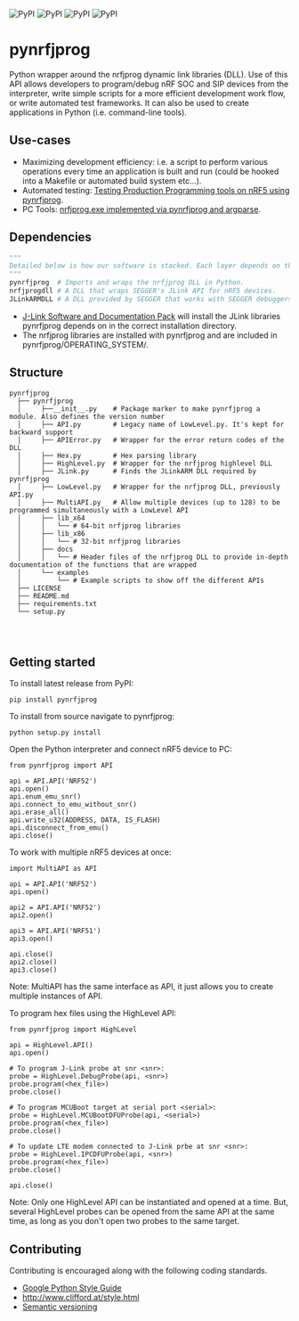 ![PyPI](https://img.shields.io/static/v1?label=license&message=Nordic%205-Clause%20License&color=brightgreen)
![PyPI](https://img.shields.io/static/v1?label=platform&message=windows%20%7C%20linux%20%7C%20osx&color=lightgrey)
![PyPI](https://img.shields.io/static/v1?label=python&message=>=3.5&color=blue) ![PyPI](https://img.shields.io/pypi/v/pynrfjprog)

# pynrfjprog
Python wrapper around the nrfjprog dynamic link libraries (DLL). Use of this API allows developers to program/debug nRF SOC and SIP devices from the interpreter, write simple scripts for a more efficient development work flow, or write automated test frameworks. It can also be used to create applications in Python (i.e. command-line tools).

## Use-cases
*  Maximizing development efficiency: i.e. a script to perform various operations every time an application is built and run (could be hooked into a Makefile or automated build system etc...).
*  Automated testing: [Testing Production Programming tools on nRF5 using pynrfjprog](https://github.com/NordicSemiconductor/nrf52-production-programming/blob/master/tests/example_test_script.py).
*  PC Tools: [nrfjprog.exe implemented via pynrfjprog and argparse](https://github.com/NordicSemiconductor/nrfjprog.git).

## Dependencies
```python
"""
Detailed below is how our software is stacked. Each layer depends on the layer below.
"""
pynrfjprog  # Imports and wraps the nrfjprog DLL in Python.
nrfjprogdll # A DLL that wraps SEGGER's JLink API for nRF5 devices.
JLinkARMDLL # A DLL provided by SEGGER that works with SEGGER debuggers. Performs all low level operations with target device.
```

* [J-Link Software and Documentation Pack](https://www.segger.com/jlink-software.html) will install the JLink libraries pynrfjprog depends on in the correct installation directory.
* The nrfjprog libraries are installed with pynrfjprog and are included in pynrfjprog/OPERATING_SYSTEM/.

## Structure
```pynrfjprog
pynrfjprog
  ├── pynrfjprog
  │     ├──__init__.py    # Package marker to make pynrfjprog a module. Also defines the version number
  │     ├── API.py        # Legacy name of LowLevel.py. It's kept for backward support
  │     ├── APIError.py   # Wrapper for the error return codes of the DLL
  │     ├── Hex.py        # Hex parsing library
  │     ├── HighLevel.py  # Wrapper for the nrfjprog highlevel DLL
  │     ├── JLink.py      # Finds the JLinkARM DLL required by pynrfjprog
  │     ├── LowLevel.py   # Wrapper for the nrfjprog DLL, previously API.py
  │     ├── MultiAPI.py   # Allow multiple devices (up to 128) to be programmed simultaneously with a LowLevel API
  │     ├── lib_x64
  │     │   └── # 64-bit nrfjprog libraries
  │     ├── lib_x86
  │     │   └── # 32-bit nrfjprog libraries
  │     ├── docs
  │     │   └── # Header files of the nrfjprog DLL to provide in-depth documentation of the functions that are wrapped
  │     └── examples
  │         └── # Example scripts to show off the different APIs
  ├── LICENSE
  ├── README.md
  ├── requirements.txt
  └── setup.py
  
  
    
```

## Getting started
To install latest release from PyPI:
```
pip install pynrfjprog
```
To install from source navigate to pynrfjprog\:
```
python setup.py install
```
Open the Python interpreter and connect nRF5 device to PC:
```
from pynrfjprog import API

api = API.API('NRF52')
api.open()
api.enum_emu_snr()
api.connect_to_emu_without_snr()
api.erase_all()
api.write_u32(ADDRESS, DATA, IS_FLASH)
api.disconnect_from_emu()
api.close()
```

To work with multiple nRF5 devices at once:
```
import MultiAPI as API

api = API.API('NRF52')
api.open()

api2 = API.API('NRF52')
api2.open()

api3 = API.API('NRF51')
api3.open()

api.close()
api2.close()
api3.close()
```
Note: MultiAPI has the same interface as API, it just allows you to create multiple instances of API.

To program hex files using the HighLevel API:
```
from pynrfjprog import HighLevel

api = HighLevel.API()
api.open()

# To program J-Link probe at snr <snr>:
probe = HighLevel.DebugProbe(api, <snr>)
probe.program(<hex_file>)
probe.close()

# To program MCUBoot target at serial port <serial>:
probe = HighLevel.MCUBootDFUProbe(api, <serial>)
probe.program(<hex_file>)
probe.close()

# To update LTE modem connected to J-Link prbe at snr <snr>:
probe = HighLevel.IPCDFUProbe(api, <snr>)
probe.program(<hex_file>)
probe.close()

api.close()
```
Note: Only one HighLevel API can be instantiated and opened at a time. But, several HighLevel probes can be opened from the same API at the same time, as long as you don't open two probes to the same target.

## Contributing
Contributing is encouraged along with the following coding standards.
* [Google Python Style Guide](https://google.github.io/styleguide/pyguide.html)
* http://www.clifford.at/style.html
* [Semantic versioning](http://semver.org/)
